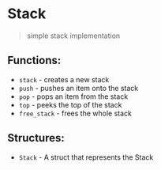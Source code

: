 # Stack
> simple stack implementation

## Functions:
- `stack` - creates a new stack
- `push` - pushes an item onto the stack
- `pop` - pops an item from the stack
- `top` - peeks the top of the stack
- `free_stack` - frees the whole stack

## Structures:
- `Stack` - A struct that represents the Stack